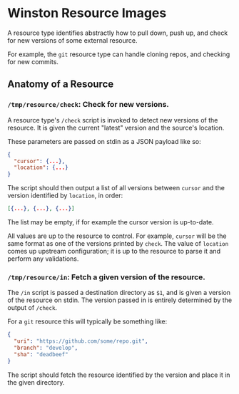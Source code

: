 # Winston Resource Images

A resource type identifies abstractly how to pull down, push up, and check for
new versions of some external resource.

For example, the `git` resource type can handle cloning repos, and checking
for new commits.

## Anatomy of a Resource

### `/tmp/resource/check`: Check for new versions.

A resource type's `/check` script is invoked to detect new versions of the
resource. It is given the current "latest" version and the source's location.

These parameters are passed on stdin as a JSON payload like so:

```json
{
  "cursor": {...},
  "location": {...}
}
```

The script should then output a list of all versions between `cursor` and the
version identified by `location`, in order:

```json
[{...}, {...}, {...}]
```

The list may be empty, if for example the cursor version is up-to-date.

All values are up to the resource to control. For example, `cursor` will be
the same format as one of the versions printed by `check`. The value of
`location` comes up upstream configuration; it is up to the resource to parse
it and perform any validations.

### `/tmp/resource/in`: Fetch a given version of the resource.

The `/in` script is passed a destination directory as `$1`, and is given
a version of the resource on stdin. The version passed in is entirely
determined by the output of `/check`.

For a `git` resource this will typically be something like:

```json
{
  "uri": "https://github.com/some/repo.git",
  "branch": "develop",
  "sha": "deadbeef"
}
```

The script should fetch the resource identified by the version and place it in
the given directory.
